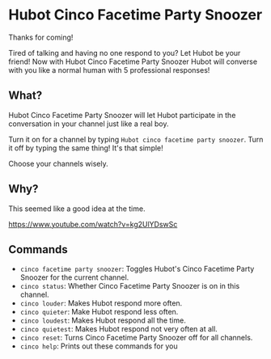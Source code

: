 # Hubot Cinco Facetime Party Snoozer
Thanks for coming!

Tired of talking and having no one respond to you? Let Hubot be your friend! Now with Hubot Cinco Facetime Party Snoozer 
Hubot will converse with you like a normal human with 5 professional responses!

## What?
Hubot Cinco Facetime Party Snoozer will let Hubot participate in the conversation in your channel just like a real boy. 

Turn it on for a channel by typing `Hubot cinco facetime party snoozer`. Turn it off by typing the same thing! It's that simple!

Choose your channels wisely.

## Why?
This seemed like a good idea at the time.

https://www.youtube.com/watch?v=kg2UlYDswSc

## Commands

* `cinco facetime party snoozer`: Toggles Hubot's Cinco Facetime Party Snoozer for the current channel.
* `cinco status`: Whether Cinco Facetime Party Snoozer is on in this channel.
* `cinco louder`: Makes Hubot respond more often.
* `cinco quieter`: Make Hubot respond less often.
* `cinco loudest`: Makes Hubot respond all the time.
* `cinco quietest`: Makes Hubot respond not very often at all.
* `cinco reset`: Turns Cinco Facetime Party Snoozer off for all channels.
* `cinco help`: Prints out these commands for you
